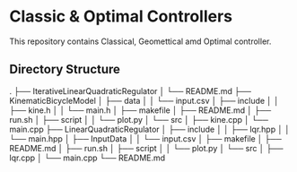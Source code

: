 # Classic & Optimal Controllers

This repository contains Classical, Geomettical amd Optimal controller.

## Directory Structure
.
├── IterativeLinearQuadraticRegulator
│   └── README.md
├── KinematicBicycleModel
│   ├── data
│   │   └── input.csv
│   ├── include
│   │   ├── kine.h
│   │   └── main.h
│   ├── makefile
│   ├── README.md
│   ├── run.sh
│   ├── script
│   │   └── plot.py
│   └── src
│       ├── kine.cpp
│       └── main.cpp
├── LinearQuadraticRegulator
│   ├── include
│   │   ├── lqr.hpp
│   │   └── main.hpp
│   ├── InputData
│   │   └── input.csv
│   ├── makefile
│   ├── README.md
│   ├── run.sh
│   ├── script
│   │   └── plot.py
│   └── src
│       ├── lqr.cpp
│       └── main.cpp
└── README.md


